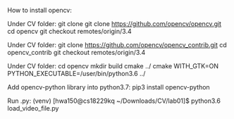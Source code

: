 How to install opencv:


Under CV folder: 
git clone git clone https://github.com/opencv/opencv.git
cd opencv
git checkout remotes/origin/3.4

Under CV folder: 
git clone https://github.com/opencv/opencv_contrib.git
cd opencv_contrib
git checkout remotes/origin/3.4

Under CV folder:
cd opencv
mkdir build
cmake ../
cmake WITH_GTK=ON PYTHON_EXECUTABLE=/user/bin/python3.6 ../


Add opencv-python library into python3.7:
pip3 install opencv-python

Run .py:
(venv) [hwa150@cs18229kq ~/Downloads/CV/lab01]$ python3.6 load_video_file.py 
